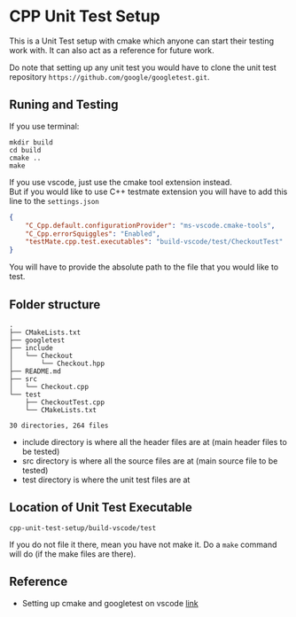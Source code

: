 # CPP Unit Test Setup

This is a Unit Test setup with cmake which anyone can start their testing work with. It can also act as a reference for future work.

Do note that setting up any unit test you would have to clone the unit test repository `https://github.com/google/googletest.git`.

## Runing and Testing

If you use terminal:
```
mkdir build
cd build
cmake ..
make
```

If you use vscode, just use the cmake tool extension instead.  
But if you would like to use C++ testmate extension you will have to add this line to the `settings.json`
```json
{
    "C_Cpp.default.configurationProvider": "ms-vscode.cmake-tools",
    "C_Cpp.errorSquiggles": "Enabled",
    "testMate.cpp.test.executables": "build-vscode/test/CheckoutTest"
}
```
You will have to provide the absolute path to the file that you would like to test.

## Folder structure

```
.
├── CMakeLists.txt
├── googletest
├── include
│   └── Checkout
│       └── Checkout.hpp
├── README.md
├── src
│   └── Checkout.cpp
└── test
    ├── CheckoutTest.cpp
    └── CMakeLists.txt

30 directories, 264 files
```

- include directory is where all the header files are at (main header files to be tested)
- src directory is where all the source files are at (main source file to be tested)
- test directory is where the unit test files are at

## Location of Unit Test Executable

```
cpp-unit-test-setup/build-vscode/test
```

If you do not file it there, mean you have not make it. Do a `make` command will do (if the make files are there).

## Reference

- Setting up cmake and googletest on vscode [link](https://www.youtube.com/watch?v=Lp1ifh9TuFI)
